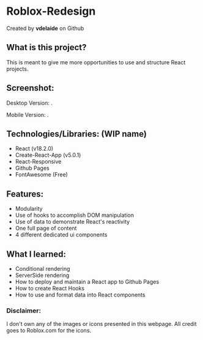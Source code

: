 # Roblox-Redesign

Created by **vdelaide** on Github

## What is this project?

This is meant to give me more opportunities to use and structure React projects.

## Screenshot:
Desktop Version:
.

Mobile Version:
.

## Technologies/Libraries: (WIP name)
- React (v18.2.0)
- Create-React-App (v5.0.1)
- React-Responsive
- Github Pages
- FontAwesome (Free)

## Features: 

- Modularity
- Use of hooks to accomplish DOM manipulation
- Use of data to demonstrate React's reactivity
- One full page of content
- 4 different dedicated ui components

## What I learned:
- Conditional rendering
- ServerSide rendering
- How to deploy and maintain a React app to Github Pages
- How to create React Hooks
- How to use and format data into React components

### Disclaimer:

I don't own any of the images or icons presented in this
webpage. All credit goes to Roblox.com for the icons.